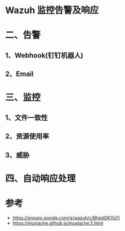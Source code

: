 # Wazuh 监控告警及响应

# 二、告警

## 1、Webhook(钉钉机器人)

## 2、Email

# 三、监控

## 1、文件一致性

## 2、资源使用率

## 3、威胁

# 四、自动响应处理

# 参考

- https://groups.google.com/g/wazuh/c/BtgptDKYpTI
- https://mustache.github.io/mustache.5.html